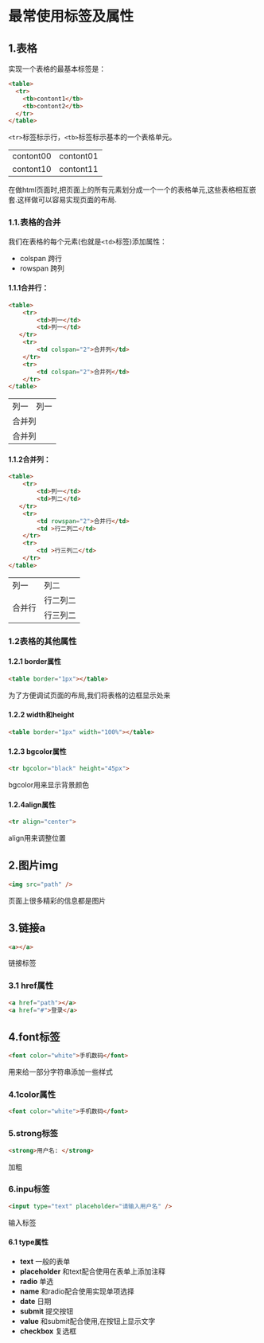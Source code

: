 # 最常使用标签及属性

## 1.表格
实现一个表格的最基本标签是：<br>
```html
<table>
  <tr>
    <tb>contont1</tb>
    <tb>contont2</tb>
  </tr>
</table>
```

``<tr>``标签标示行，``<tb>``标签标示基本的一个表格单元。<br>

<table>
<tr>
<td>contont00</td>
<td>contont01</td>
</tr>
<tr>
<td>contont10</td>
<td>contont11</td>
</tr>
</table>

在做html页面时,把页面上的所有元素划分成一个一个的表格单元,这些表格相互嵌套.这样做可以容易实现页面的布局.<br>



### 1.1.表格的合并


我们在表格的每个元素(也就是``<td>``标签)添加属性：<br>
- colspan 跨行
- rowspan 跨列

#### 1.1.1合并行：
```html
<table>
    <tr>
        <td>列一</td>
        <td>列一</td>
   </tr>
    <tr>
        <td colspan="2">合并列</td>
    </tr>
    <tr>
        <td colspan="2">合并列</td>
    </tr>
</table>
```

<table>
    <tr>
        <td>列一</td>
        <td>列一</td>
   </tr>
    <tr>
        <td colspan="2">合并列</td>
    </tr>
    <tr>
        <td colspan="2">合并列</td>
    </tr>
</table>

#### 1.1.2合并列：
```html
<table>
    <tr>
        <td>列一</td>
        <td>列二</td>
   </tr>
    <tr>
        <td rowspan="2">合并行</td>
        <td >行二列二</td>
    </tr>
    <tr>
        <td >行三列二</td>
    </tr>
</table>
```

<table>
    <tr>
        <td>列一</td>
        <td>列二</td>
   </tr>
    <tr>
        <td rowspan="2">合并行</td>
        <td >行二列二</td>
    </tr>
    <tr>
        <td >行三列二</td>
    </tr>
</table>

### 1.2表格的其他属性

#### 1.2.1 border属性
```html
<table border="1px"></table>
```
为了方便调试页面的布局,我们将表格的边框显示处来<br>

#### 1.2.2 width和height
```html
<table border="1px" width="100%"></table>
```
#### 1.2.3 bgcolor属性
```html
<tr bgcolor="black" height="45px">
```
bgcolor用来显示背景颜色<br>

#### 1.2.4align属性
```html
<tr align="center">
```
align用来调整位置<br>

## 2.图片img
```html
<img src="path" />
```
页面上很多精彩的信息都是图片<br>

## 3.链接a
```html
<a></a>
```
链接标签<br>

### 3.1 href属性
```html
<a href="path"></a>
<a href="#">登录</a>
```

## 4.font标签
```html
<font color="white">手机数码</font>
```
用来给一部分字符串添加一些样式<br>

### 4.1color属性
```html
<font color="white">手机数码</font>
```

### 5.strong标签
```html
<strong>用户名: </strong>
```
加粗<br>

### 6.inpu标签
```html
<input type="text" placeholder="请输入用户名" />
```
输入标签<br>

#### 6.1 type属性

- **text** 一般的表单
- **placeholder** 和text配合使用在表单上添加注释
- **radio** 单选
- **name** 和radio配合使用实现单项选择
- **date** 日期
- **submit** 提交按钮
- **value** 和submit配合使用,在按钮上显示文字
- **checkbox** 复选框